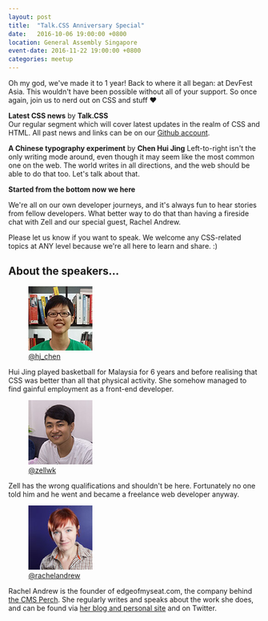 ```yaml
---
layout: post
title:  "Talk.CSS Anniversary Special"
date:   2016-10-06 19:00:00 +0800
location: General Assembly Singapore
event-date: 2016-11-22 19:00:00 +0800
categories: meetup
---
```

Oh my god, we've made it to 1 year! Back to where it all began: at DevFest Asia. This wouldn't have been possible without all of your support. So once again, join us to nerd out on CSS and stuff ❤️

**Latest CSS news** by **Talk.CSS**  
Our regular segment which will cover latest updates in the realm of CSS and HTML. All past news and links can be on our [Github account](https://github.com/SingaporeCSS/slides/tree/gh-pages/notes).

**A Chinese typography experiment** by **Chen Hui Jing**
Left-to-right isn't the only writing mode around, even though it may seem like the most common one on the web. The world writes in all directions, and the web should be able to do that too. Let's talk about that.

**Started from the bottom now we here**

We're all on our own developer journeys, and it's always fun to hear stories from fellow developers. What better way to do that than having a fireside chat with Zell and our special guest, Rachel Andrew.

Please let us know if you want to speak. We welcome any CSS-related topics at ANY level because we're all here to learn and share. :)

## About the speakers...

<div class="o-flex c-speakers">
  <div class="o-flex3__item c-speaker">
    <figure>
      <img class="c-speaker__img" src="/img/talk-1/chj.jpg" srcset="/img/talk-1/chj@2x.jpg 2x" alt="Chen Hui Jing"/>
      <figcaption><a class="c-speaker__link" href="https://twitter.com/hj_chen">@hj_chen</a></figcaption>
    </figure>
    <p class="c-speaker__intro">Hui Jing played basketball for Malaysia for 6 years and before realising that CSS was better than all that physical activity. She somehow managed to find gainful employment as a front-end developer.</p>
  </div>

  <div class="o-flex3__item c-speaker">
    <figure>
      <img class="c-speaker__img" src="/img/talk-1/zell.jpg" srcset="/img/talk-1/zell@2x.jpg 2x" alt="Zell Liew"/>
      <figcaption><a class="c-speaker__link" href="https://twitter.com/zellwk">@zellwk</a></figcaption>
    </figure>
    <p class="c-speaker__intro">Zell has the wrong qualifications and shouldn't be here. Fortunately no one told him and he went and became a freelance web developer anyway.</p>
  </div>

  <div class="o-flex3__item c-speaker">
    <figure>
      <img class="c-speaker__img" src="/img/talk-12/rachel.jpg" srcset="/img/talk-12/rachel@2x.jpg 2x" alt="Rachel Andrew"/>
      <figcaption><a class="c-speaker__link" href="https://twitter.com/rachelandrew">@rachelandrew</a></figcaption>
    </figure>
    <p class="c-speaker__intro">Rachel Andrew is the founder of edgeofmyseat.com, the company behind <a href="https://grabaperch.com/">the CMS Perch</a>. She regularly writes and speaks about the work she does, and can be found via <a href="http://rachelandrew.co.uk/">her blog and personal site</a> and on Twitter.</p>
  </div>
</div>
